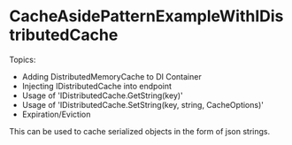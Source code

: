 # CacheAsidePatternExampleWithIDistributedCache

Topics:
* Adding DistributedMemoryCache to DI Container
* Injecting IDistributedCache into endpoint
* Usage of 'IDistributedCache.GetString(key)'
* Usage of 'IDistributedCache.SetString(key, string, CacheOptions)'
* Expiration/Eviction

This can be used to cache serialized objects in the form of json strings.
